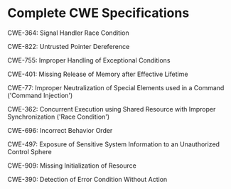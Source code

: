 

# Complete CWE Specifications

CWE-364: Signal Handler Race Condition

CWE-822: Untrusted Pointer Dereference

CWE-755: Improper Handling of Exceptional Conditions

CWE-401: Missing Release of Memory after Effective Lifetime

CWE-77: Improper Neutralization of Special Elements used in a Command ('Command Injection')

CWE-362: Concurrent Execution using Shared Resource with Improper Synchronization ('Race Condition')

CWE-696: Incorrect Behavior Order

CWE-497: Exposure of Sensitive System Information to an Unauthorized Control Sphere

CWE-909: Missing Initialization of Resource

CWE-390: Detection of Error Condition Without Action